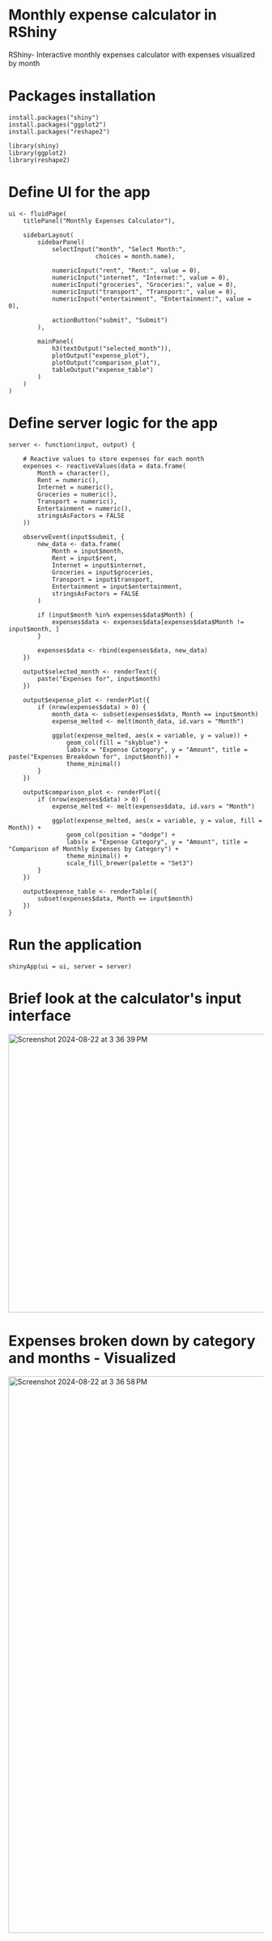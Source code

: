 # Monthly expense calculator in RShiny 
RShiny- Interactive monthly expenses calculator with expenses visualized by month 
# Packages installation 
```
install.packages("shiny")
install.packages("ggplot2")
install.packages("reshape2")

library(shiny)
library(ggplot2)
library(reshape2)
```

# Define UI for the app
```
ui <- fluidPage(
    titlePanel("Monthly Expenses Calculator"),
    
    sidebarLayout(
        sidebarPanel(
            selectInput("month", "Select Month:",
                        choices = month.name),
            
            numericInput("rent", "Rent:", value = 0),
            numericInput("internet", "Internet:", value = 0),
            numericInput("groceries", "Groceries:", value = 0),
            numericInput("transport", "Transport:", value = 0),
            numericInput("entertainment", "Entertainment:", value = 0),
            
            actionButton("submit", "Submit")
        ),
        
        mainPanel(
            h3(textOutput("selected_month")),
            plotOutput("expense_plot"),
            plotOutput("comparison_plot"),
            tableOutput("expense_table")
        )
    )
)
```
# Define server logic for the app
```
server <- function(input, output) {
    
    # Reactive values to store expenses for each month
    expenses <- reactiveValues(data = data.frame(
        Month = character(),
        Rent = numeric(),
        Internet = numeric(),
        Groceries = numeric(),
        Transport = numeric(),
        Entertainment = numeric(),
        stringsAsFactors = FALSE
    ))
    
    observeEvent(input$submit, {
        new_data <- data.frame(
            Month = input$month,
            Rent = input$rent,
            Internet = input$internet,
            Groceries = input$groceries,
            Transport = input$transport,
            Entertainment = input$entertainment,
            stringsAsFactors = FALSE
        )
        
        if (input$month %in% expenses$data$Month) {
            expenses$data <- expenses$data[expenses$data$Month != input$month, ]
        }
        
        expenses$data <- rbind(expenses$data, new_data)
    })
    
    output$selected_month <- renderText({
        paste("Expenses for", input$month)
    })
    
    output$expense_plot <- renderPlot({
        if (nrow(expenses$data) > 0) {
            month_data <- subset(expenses$data, Month == input$month)
            expense_melted <- melt(month_data, id.vars = "Month")
            
            ggplot(expense_melted, aes(x = variable, y = value)) +
                geom_col(fill = "skyblue") +
                labs(x = "Expense Category", y = "Amount", title = paste("Expenses Breakdown for", input$month)) +
                theme_minimal()
        }
    })
    
    output$comparison_plot <- renderPlot({
        if (nrow(expenses$data) > 0) {
            expense_melted <- melt(expenses$data, id.vars = "Month")
            
            ggplot(expense_melted, aes(x = variable, y = value, fill = Month)) +
                geom_col(position = "dodge") +
                labs(x = "Expense Category", y = "Amount", title = "Comparison of Monthly Expenses by Category") +
                theme_minimal() +
                scale_fill_brewer(palette = "Set3")
        }
    })
    
    output$expense_table <- renderTable({
        subset(expenses$data, Month == input$month)
    })
}
```
# Run the application
```
shinyApp(ui = ui, server = server)
```
# Brief look at the calculator's input interface
<img width="550" alt="Screenshot 2024-08-22 at 3 36 39 PM" src="https://github.com/user-attachments/assets/0732bbc8-4d80-47a7-b2f6-77d21a933ce1">

# Expenses broken down by category and months - Visualized 
<img width="1099" alt="Screenshot 2024-08-22 at 3 36 58 PM" src="https://github.com/user-attachments/assets/9103716c-1a66-4f0c-9528-87415df589c3">

